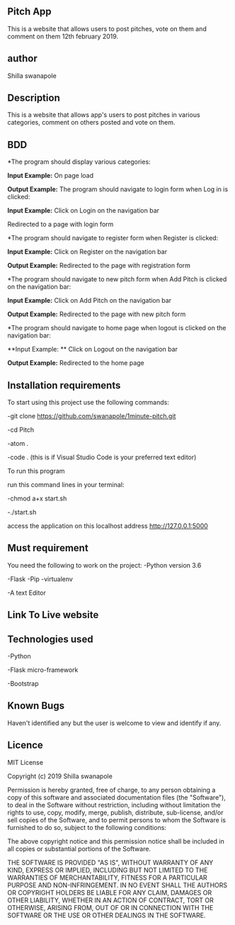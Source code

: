 ## Pitch App

This is a website that allows users to post pitches, vote on them and comment on them 12th february 2019.

## author

 Shilla swanapole

## Description

This is a website that allows app's users to post pitches in various categories, comment on others posted and vote on them.

## BDD

*The program should display various categories:

**Input Example:** On page load

**Output Example:** The program should navigate to login form when Log in is clicked:

**Input Example:** Click on Login on the navigation bar

 Redirected to a page with login form

*The program should navigate to register form when Register is clicked:

**Input Example:** Click on Register on the navigation bar

**Output Example:** Redirected to the page with registration form

*The program should navigate to new pitch form when Add Pitch is clicked on the navigation bar:

**Input Example:** Click on Add Pitch on the navigation bar

**Output Example:** Redirected to the page with new pitch form

*The program should navigate to home page when logout is clicked on the navigation bar:

**Input Example: ** Click on Logout on the navigation bar

**Output Example:** Redirected to the home page

## Installation requirements

To start using this project use the following commands:

-git clone https://github.com/swanapole/1minute-pitch.git

-cd Pitch

-atom .

-code . (this is if Visual Studio Code is your preferred text editor)


To run this program

run this command lines in your terminal:

-chmod a+x start.sh

-./start.sh

access the application on this localhost address http://127.0.0.1:5000

## Must requirement

You need the following to work on the project: -Python version 3.6

 -Flask -Pip -virtualenv

 -A text Editor

## Link To Live website

## Technologies used

-Python

-Flask micro-framework

-Bootstrap

## Known Bugs

Haven't identified any but the user is welcome to view and identify if any.

## Licence

MIT License

Copyright (c) 2019 Shilla swanapole

Permission is hereby granted, free of charge, to any person obtaining a copy of this software and associated documentation files (the "Software"), to deal in the Software without restriction, including without limitation the rights to use, copy, modify, merge, publish, distribute, sub-license, and/or sell copies of the Software, and to permit persons to whom the Software is furnished to do so, subject to the following conditions:

The above copyright notice and this permission notice shall be included in all copies or substantial portions of the Software.

THE SOFTWARE IS PROVIDED "AS IS", WITHOUT WARRANTY OF ANY KIND, EXPRESS OR IMPLIED, INCLUDING BUT NOT LIMITED TO THE WARRANTIES OF MERCHANTABILITY, FITNESS FOR A PARTICULAR PURPOSE AND NON-INFRINGEMENT. IN NO EVENT SHALL THE AUTHORS OR COPYRIGHT HOLDERS BE LIABLE FOR ANY CLAIM, DAMAGES OR OTHER LIABILITY, WHETHER IN AN ACTION OF CONTRACT, TORT OR OTHERWISE, ARISING FROM, OUT OF OR IN CONNECTION WITH THE SOFTWARE OR THE USE OR OTHER DEALINGS IN THE SOFTWARE.
